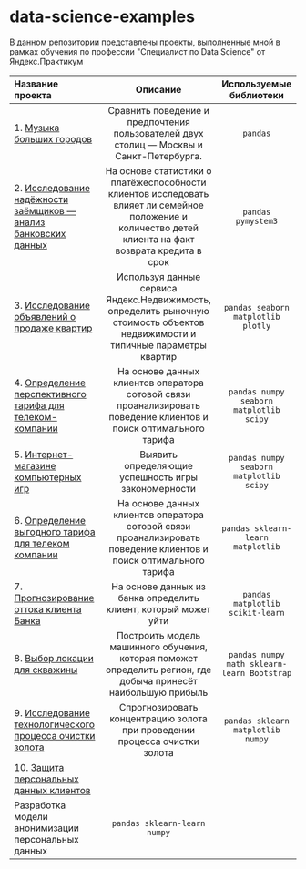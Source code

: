 # data-science-examples

В данном репозитории представлены проекты, выполненные мной в рамках обучения по профессии "Специалист по Data Science" от Яндекс.Практикум

| Название проекта | Описание | Используемые библиотеки |
| :-------------------- | :---------------------: |:---------------------------:|
| 1. [Музыка больших городов](https://github.com/Artem1584/data-science-examples/tree/main/yandex-music) | Сравнить поведение и предпочтения пользователей двух столиц — Москвы и Санкт-Петербурга. | `pandas` |
| 2. [Исследование надёжности заёмщиков — анализ банковских данных](https://github.com/Artem1584/data-science-examples/tree/main/bank_project) | На основе статистики о платёжеспособности клиентов исследовать влияет ли семейное положение и количество детей клиента на факт возврата кредита в срок | `pandas pymystem3`|
| 3. [Исследование объявлений о продаже квартир](https://github.com/Artem1584/data-science-examples/tree/main/real_estate_project)| Используя данные сервиса Яндекс.Недвижимость, определить рыночную стоимость объектов недвижимости и типичные параметры квартир| `pandas seaborn matplotlib plotly`| 
| 4. [Определение перспективного тарифа для телеком-компании](https://github.com/Artem1584/data-science-examples/tree/main/tariff_project) | На основе данных клиентов оператора сотовой связи проанализировать поведение клиентов и поиск оптимального тарифа| `pandas numpy seaborn matplotlib scipy` |
| 5. [Интернет-магазине компьютерных игр](https://github.com/Artem1584/data-science-examples/tree/main/computer_games_project)| Выявить определяющие успешность игры закономерности| `pandas numpy seaborn matplotlib scipy`|
|6. [Определение выгодного тарифа для телеком компании](https://github.com/Artem1584/data-science-examples/tree/main/tariff_recommendation_project) |На основе данных клиентов оператора сотовой связи проанализировать поведение клиентов и поиск оптимального тарифа | `pandas sklearn-learn matplotlib`|
|7. [Прогнозирование оттока клиента Банка](https://github.com/Artem1584/data-science-examples/tree/main/customer_churn_project) |На основе данных из банка определить клиент, который может уйти |`pandas matplotlib scikit-learn` |
|8. [Выбор локации для скважины](https://github.com/Artem1584/data-science-examples/tree/main/location_for_wells)| Построить модель машинного обучения, которая поможет определить регион, где добыча принесёт наибольшую прибыль| `pandas numpy math sklearn-learn Bootstrap`|
|9. [Исследование технологического процесса очистки золота](https://github.com/Artem1584/data-science-examples/tree/main/recovery_gold)|Спрогнозировать концентрацию золота при проведении процесса очистки золота | `pandas sklearn matplotlib numpy`|
|10. [Защита персональных данных клиентов](https://github.com/Artem1584/data-science-examples/tree/main/protection_of_personal_information)|
Разработка модели анонимизации персональных данных| `pandas sklearn-learn numpy`|
